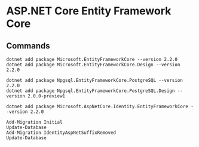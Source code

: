 ﻿# ASP.NET Core Entity Framework Core

## Commands

	dotnet add package Microsoft.EntityFrameworkCore --version 2.2.0
	dotnet add package Microsoft.EntityFrameworkCore.Design --version 2.2.0

	dotnet add package Npgsql.EntityFrameworkCore.PostgreSQL --version 2.2.0
	dotnet add package Npgsql.EntityFrameworkCore.PostgreSQL.Design --version 2.0.0-preview1

	dotnet add package Microsoft.AspNetCore.Identity.EntityFrameworkCore --version 2.2.0

	Add-Migration Initial
	Update-Database
	Add-Migration IdentityAspNetSuffixRemoved
	Update-Database

